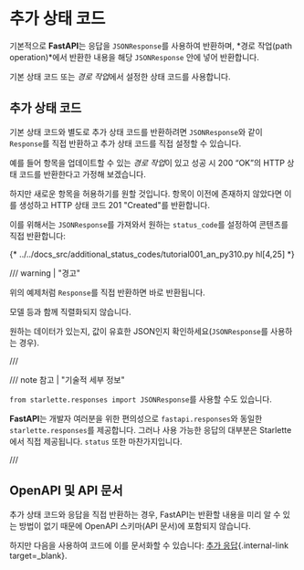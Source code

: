 # 추가 상태 코드

기본적으로 **FastAPI**는 응답을 `JSONResponse`를 사용하여 반환하며, *경로 작업(path operation)*에서 반환한 내용을 해당 `JSONResponse` 안에 넣어 반환합니다.

기본 상태 코드 또는 *경로 작업*에서 설정한 상태 코드를 사용합니다.

## 추가 상태 코드

기본 상태 코드와 별도로 추가 상태 코드를 반환하려면 `JSONResponse`와 같이 `Response`를 직접 반환하고 추가 상태 코드를 직접 설정할 수 있습니다.

예를 들어 항목을 업데이트할 수 있는 *경로 작업*이 있고 성공 시 200 “OK”의 HTTP 상태 코드를 반환한다고 가정해 보겠습니다.

하지만 새로운 항목을 허용하기를 원할 것입니다. 항목이 이전에 존재하지 않았다면 이를 생성하고 HTTP 상태 코드 201 "Created"를 반환합니다.

이를 위해서는 `JSONResponse`를 가져와서 원하는 `status_code`를 설정하여 콘텐츠를 직접 반환합니다:

{* ../../docs_src/additional_status_codes/tutorial001_an_py310.py hl[4,25] *}

/// warning | "경고"

위의 예제처럼 `Response`를 직접 반환하면 바로 반환됩니다.

모델 등과 함께 직렬화되지 않습니다.

원하는 데이터가 있는지, 값이 유효한 JSON인지 확인하세요(`JSONResponse`를 사용하는 경우).

///

/// note 참고 | "기술적 세부 정보"

`from starlette.responses import JSONResponse`를 사용할 수도 있습니다.

**FastAPI**는 개발자 여러분을 위한 편의성으로 `fastapi.responses`와 동일한 `starlette.responses`를 제공합니다. 그러나 사용 가능한 응답의 대부분은 Starlette에서 직접 제공됩니다. `status` 또한 마찬가지입니다.

///

## OpenAPI 및 API 문서

추가 상태 코드와 응답을 직접 반환하는 경우, FastAPI는 반환할 내용을 미리 알 수 있는 방법이 없기 때문에 OpenAPI 스키마(API 문서)에 포함되지 않습니다.

하지만 다음을 사용하여 코드에 이를 문서화할 수 있습니다: [추가 응답](additional-responses.md){.internal-link target=_blank}.
